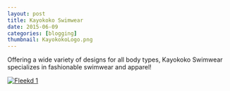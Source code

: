```yaml
---
layout: post
title: Kayokoko Swimwear
date: 2015-06-09
categories: [blogging]
thumbnail: KayokokoLogo.png
---
```


<p>Offering a wide variety of designs for all body types, Kayokoko Swimwear specializes in fashionable swimwear and apparel!</p>


<a class="zoom" rel="gallery" href="{{ site.url }}/images/Kayokoko_Blog.png">
  <img alt="Fleekd 1" src="{{ site.url }}/images/Kayokoko_Blog.png"/>
</a>

